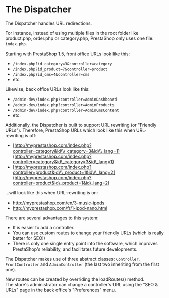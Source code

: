 The Dispatcher
==============

The Dispatcher handles URL redirections.

For instance, instead of using multiple files in the root folder like
product.php, order.php or category.php, PrestaShop only uses one file:
`index.php`.

Starting with PrestaShop 1.5, front office URLs look like this:

-   `/index.php?id_category=3&controller=category`
-   `/index.php?id_product=7&controller=product`
-   `/index.php?id_cms=4&controller=cms`
-   etc.

Likewise, back office URLs look like this:

-   `/admin-dev/index.php?controller=AdminDashboard`
-   `/admin-dev/index.php?controller=AdminProducts`
-   `/admin-dev/index.php?controller=AdminCmsContent`
-   etc.

Additionally, the Dispatcher is built to support URL rewriting (or
"Friendly URLs"). Therefore, PrestaShop URLs which look like this when
URL-rewriting is off:

-   [http://myprestashop.com/index.php?controller=category&id\\\_category=3&id\\\_lang=1](http://myprestashop.com/index.php?controller=category&id\_category=3&id\_lang=1)
-   [http://myprestashop.com/index.php?controller=product&id\\\_product=1&id\\\_lang=2](http://myprestashop.com/index.php?controller=product&id\_product=1&id\_lang=2)

...will look like this when URL-rewriting is on:

-   <http://myprestashop.com/en/3-music-ipods>
-   <http://myprestashop.com/fr/1-ipod-nano.html>

There are several advantages to this system:

-   It is easier to add a controller.
-   You can use custom routes to change your friendly URLs (which is
    really better for SEO!)
-   There is only one single entry point into the software, which
    improves PrestaShop's reliability, and facilitates
    future developments.

The Dispatcher makes use of three abstract classes: `Controller`,
`FrontController` and `AdminController` (the last two inheriting from
the first one).

New routes can be created by overriding the loadRoutes() method.\
The store's administrator can change a controller's URL using the "SEO &
URLs" page in the back office's "Preferences" menu.
